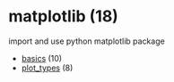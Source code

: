 # matplotlib (18)
import and use python matplotlib package

+ [basics](basics/README.md) (10)
+ [plot_types](plot_types/README.md) (8)
